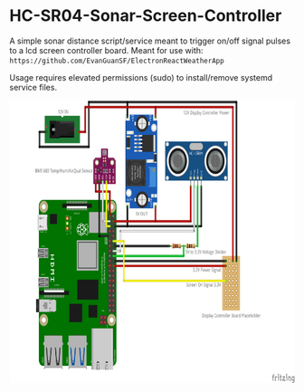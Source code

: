 # HC-SR04-Sonar-Screen-Controller
 A simple sonar distance script/service meant to trigger on/off signal pulses to a lcd screen controller board.
 Meant for use with: `https://github.com/EvanGuanSF/ElectronReactWeatherApp`

 Usage requires elevated permissions (sudo) to install/remove systemd service files.

 <img src="EWRA-Diagram.png" height="500">
